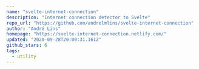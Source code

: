 ```yaml
---
name: "svelte-internet-connection"
description: "Internet connection detector to Svelte"
repo_url: "https://github.com/andrelmlins/svelte-internet-connection"
author: "André Lins"
homepage: "https://svelte-internet-connection.netlify.com/"
updated: "2020-09-28T20:00:31.161Z"
github_stars: 6
tags: 
  - utility
---
```

